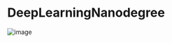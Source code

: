 # DeepLearningNanodegree

![image](https://user-images.githubusercontent.com/92583544/148568751-00191a31-11eb-4e61-b643-97fffbf582c0.png)
